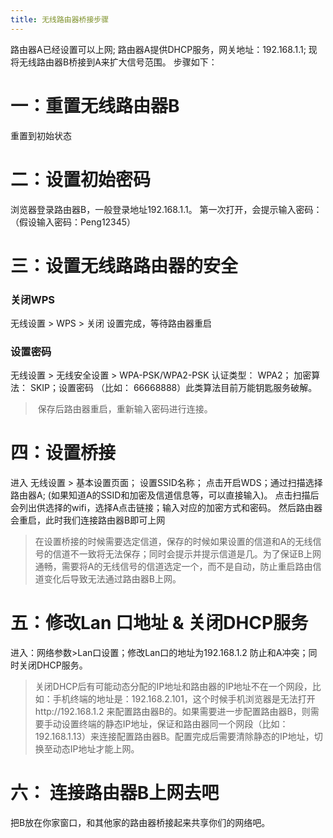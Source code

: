```yaml
---
title: 无线路由器桥接步骤
---
```

路由器A已经设置可以上网; 路由器A提供DHCP服务，网关地址：192.168.1.1; 现将无线路由器B桥接到A来扩大信号范围。
步骤如下：
# 一：重置无线路由器B
重置到初始状态
# 二：设置初始密码
浏览器登录路由器B，一般登录地址192.168.1.1。 第一次打开，会提示输入密码：（假设输入密码：Peng12345）
# 三：设置无线路路由器的安全
### 关闭WPS
无线设置 > WPS > 关闭
设置完成，等待路由器重启
### 设置密码
无线设置 > 无线安全设置 > WPA-PSK/WPA2-PSK 
认证类型： WPA2； 加密算法： SKIP；设置密码 （比如： 66668888）此类算法目前万能钥匙服务破解。
>  保存后路由器重启，重新输入密码进行连接。

# 四：设置桥接
进入 无线设置 > 基本设置页面； 设置SSID名称； 点击开启WDS；通过扫描选择路由器A; (如果知道A的SSID和加密及信道信息等，可以直接输入)。 点击扫描后会列出供选择的wifi，选择A点击链接；输入对应的加密方式和密码。 然后路由器会重启，此时我们连接路由器B即可上网
> 在设置桥接的时候需要选定信道，保存的时候如果设置的信道和A的无线信号的信道不一致将无法保存；同时会提示并提示信道是几。为了保证B上网通畅，需要将A的无线信号的信道选定一个，而不是自动，防止重启路由信道变化后导致无法通过路由器B上网。
# 五：修改Lan 口地址 & 关闭DHCP服务
进入：网络参数>Lan口设置；修改Lan口的地址为192.168.1.2 防止和A冲突；同时关闭DHCP服务。 
> 关闭DHCP后有可能动态分配的IP地址和路由器的IP地址不在一个网段，比如：手机终端的地址是：192.168.2.101，这个时候手机浏览器是无法打开http://192.168.1.2 来配置路由器B的。如果需要进一步配置路由器B，则需要手动设置终端的静态IP地址，保证和路由器同一个网段（比如：192.168.1.13）来连接配置路由器B。配置完成后需要清除静态的IP地址，切换至动态IP地址才能上网。
# 六： 连接路由器B上网去吧
把B放在你家窗口，和其他家的路由器桥接起来共享你们的网络吧。
